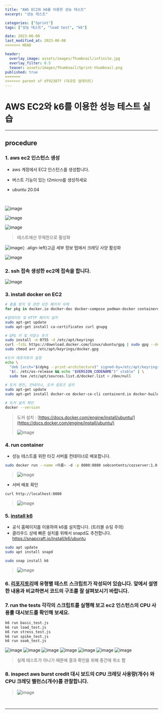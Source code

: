 ```yaml
---
title: "AWS EC2와 k6를 이용한 성능 테스트"
excerpt: "성능 테스트"

categories: ["Sprint"]
tags: ["성능 테스트", "load test", "k6"]

date: 2023-06-08
last_modified_at: 2023-06-08
<<<<<<< HEAD

header:
  overlay_image: assets/images/Thumbnail/infinite.jpg
  overlay_filter: 0.5 
  teaser: assets/images/Thumbnail/Sprint-thumbnail.png
published: true
=======
>>>>>>> parent of df92387f (대규모 업데이트)
---
```


# AWS EC2와 k6를 이용한 성능 테스트 실습

---

## procedure

### 1. aws ec2 인스턴스 생성

- aws 계정에서 EC2 인스턴스를 생성합니다.

- 버스트 기능이 있는 t2micro를 생성하세요

- ubuntu 20.04

<br>

![image](https://github.com/pomottoro/comments/assets/58872932/849b19b0-a5a2-48e6-a63d-aeacfab01a72)

![image](https://github.com/pomottoro/comments/assets/58872932/7626c4da-7c1c-4066-a455-bf995611ed13)

![image](https://github.com/pomottoro/comments/assets/58872932/f985b27f-677c-46f3-a369-a7879c6b8a63)

> 테스트에선 무제한으로 활성화

![image](https://github.com/pomottoro/comments/assets/58872932/4c4c0821-d3a7-4bb9-b327-ac13baf16fb4){: .align-left}고급 세부 정보 탭에서 크레딧 사양 활성화

![image](https://github.com/pomottoro/comments/assets/58872932/3c405ef7-5f71-4a5b-803f-667e42522307)

### 2. ssh 접속 생성한 ec2에 접속을 합니다.

![image](https://github.com/pomottoro/comments/assets/58872932/6a556e67-6649-41dc-ad15-69d1725c4a7b)

### 3. install docker on EC2

```bash
# 충돌 방지 및 관련 모든 패키지 삭제
for pkg in docker.io docker-doc docker-compose podman-docker containerd runc; do sudo apt-get remove $pkg; done

#업데이트 및 HTTP 패키지 설치
sudo apt-get update
sudo apt-get install ca-certificates curl gnupg

# GPG 키 및 저장소 추가
sudo install -m 0755 -d /etc/apt/keyrings
curl -fsSL https://download.docker.com/linux/ubuntu/gpg | sudo gpg --dearmor -o /etc/apt/keyrings/docker.gpg
sudo chmod a+r /etc/apt/keyrings/docker.gpg

#도커 레포지토리 설정
echo \
  "deb [arch="$(dpkg --print-architecture)" signed-by=/etc/apt/keyrings/docker.gpg] https://download.docker.com/linux/ubuntu \
  "$(. /etc/os-release && echo "$VERSION_CODENAME")" stable" | \
  sudo tee /etc/apt/sources.list.d/docker.list > /dev/null
  
# 도커 엔진, 컨테이너, 도커 컴포즈 설치
sudo apt-get update
sudo apt-get install docker-ce docker-ce-cli containerd.io docker-buildx-plugin docker-compose-plugin

# 도커 설치 확인
docker --version
```

> 도커 설치 : [https://docs.docker.com/engine/install/ubuntu/](https://docs.docker.com/engine/install/ubuntu/)
>
> ![image](https://github.com/pomottoro/comments/assets/58872932/5e4dbb60-5a89-45ef-b4dc-4276a5ad22a0)

### 4. run container

- 성능 테스트를 위한 타깃 서버를 컨테이너로 배포합니다.

```bash
sudo docker run --name <이름> -d -p 8080:8080 sebcontents/cozserver:1.0
```

> ![image](https://github.com/pomottoro/comments/assets/58872932/d7ddf607-e392-4122-9e9c-4c8c7264e5f8)

- 서버 배포 확인

```bash
curl http://localhost:8080
```

> ![image](https://github.com/pomottoro/comments/assets/58872932/cedc46bf-63a4-43fe-a552-e3047f0be7ea)

### 5. [install k6](https://k6.io/docs/get-started/installation/)

- 공식 홈페이지를 이용하여 k6를 설치합니다. (트러블 슈팅 주의)
- 클라우드 상에 빠른 설치를 위해서 snapd도 추천합니다. https://snapcraft.io/install/k6/ubuntu

```bash
sudo apt update
sudo apt install snapd

sudo snap install k6
```

> ![image](https://github.com/pomottoro/comments/assets/58872932/d6446ef8-bb82-48c6-a357-be076d53d5d4)

### 6. [리포지토리](https://github.com/cs-devops-bootcamp/sprint_k6_test)에 유형별 테스트 스크립트가 작성되어 있습니다. 앞에서 설명한 내용과 비교하면서 코드의 구조를 잘 살펴보시기 바랍니다.

### 7. run the tests 각각의 스크립트를 실행해 보고 ec2 인스턴스의 CPU 사용률 대시보드를 확인해 보세요. 

```bash
k6 run basic_test.js
k6 run load_test.js
k6 run stress_test.js
k6 run spike_test.js
k6 run soak_test.js
```

![image](https://github.com/pomottoro/comments/assets/58872932/6e460f43-16de-474a-a819-03a405c11953)
![image](https://github.com/pomottoro/comments/assets/58872932/83e5930d-dad5-4e78-8b2d-4afe5015fafd)
![image](https://github.com/pomottoro/comments/assets/58872932/78bbb9bf-2fc8-4a5b-853a-80ce6d43958e)
![image](https://github.com/pomottoro/comments/assets/58872932/f1ae5c87-a46f-424b-8a63-2e8ec5610058)
![image](https://github.com/pomottoro/comments/assets/58872932/2bc0f54a-7e29-466d-a8e8-bcf5afde3a3f)
![image](https://github.com/pomottoro/comments/assets/58872932/6fb8879e-3706-40f7-b24d-135043370690)
![image](https://github.com/pomottoro/comments/assets/58872932/30cfc1d9-2b9a-4e3f-9a87-26d69765d2d7)

> 실제 테스트가 아니기 때문에 결과 확인을 위해 중간에 취소 함

### 8. inspect aws burst credit 대시 보드의 CPU 크레딧 사용량(개수) 와 CPU 크레딧 밸런스(개수)를 관찰합니다.

> ![image](https://github.com/pomottoro/comments/assets/58872932/51328876-45fd-4466-94da-dbca66b81bba)

<br>

---

<br>